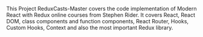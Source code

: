 This Project ReduxCasts-Master covers the code implementation of Modern React with Redux online courses from Stephen Rider.
It covers React, React DOM, class components and function components, React Router, Hooks, Custom Hooks, Context and also the most important Redux library.

